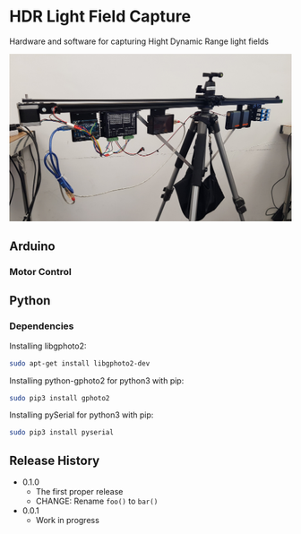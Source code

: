 # HDR Light Field Capture
Hardware and software for capturing Hight Dynamic Range light fields

![](header.jpg)

## Arduino
### Motor Control

## Python
### Dependencies

Installing libgphoto2:

```sh
sudo apt-get install libgphoto2-dev
```

Installing python-gphoto2 for python3 with pip:

```sh
sudo pip3 install gphoto2
```

Installing pySerial for python3 with pip:

```sh
sudo pip3 install pyserial
```

## Release History

* 0.1.0
    * The first proper release
    * CHANGE: Rename `foo()` to `bar()`
* 0.0.1
    * Work in progress